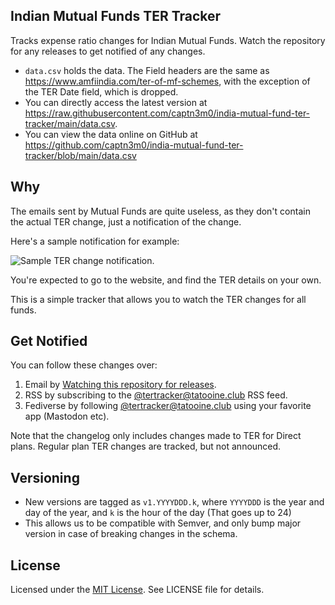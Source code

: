 Indian Mutual Funds TER Tracker
-------------------------------

Tracks expense ratio changes for Indian Mutual Funds.
Watch the repository for any releases to get notified of any changes.

- `data.csv` holds the data. The Field headers are the same as https://www.amfiindia.com/ter-of-mf-schemes, with the exception of the TER Date field, which is dropped.
- You can directly access the latest version at <https://raw.githubusercontent.com/captn3m0/india-mutual-fund-ter-tracker/main/data.csv>.
- You can view the data online on GitHub at https://github.com/captn3m0/india-mutual-fund-ter-tracker/blob/main/data.csv

## Why

The emails sent by Mutual Funds are quite useless, as they don't contain the actual TER change, just a notification of the change.

Here's a sample notification for example:

![Sample TER change notification](https://user-images.githubusercontent.com/584253/232834205-d2ed106a-972f-49b0-9ced-8d5f031a9e59.png).

You're expected to go to the website, and find the TER details on your own.

This is a simple tracker that allows you to watch the TER changes for all funds.

## Get Notified 

You can follow these changes over:

1. Email by [Watching this repository for releases](http://web.archive.org/web/20181128151103/https://help.github.com/articles/watching-and-unwatching-releases-for-a-repository/).
2. RSS by subscribing to the [@tertracker@tatooine.club](https://tatooine.club/@tertracker.rss) RSS feed.
3. Fediverse by following [@tertracker@tatooine.club](https://tatooine.club/@tertracker) using your favorite app (Mastodon etc).

Note that the changelog only includes changes made to TER for Direct plans. Regular
plan TER changes are tracked, but not announced.

## Versioning

- New versions are tagged as `v1.YYYYDDD.k`, where `YYYYDDD` is the year and day of the year, and `k` is the hour of the day (That goes up to 24)
- This allows us to be compatible with Semver, and only bump major version in case of breaking changes in the schema.

## License

Licensed under the [MIT License](https://nemo.mit-license.org/). See LICENSE file for details.